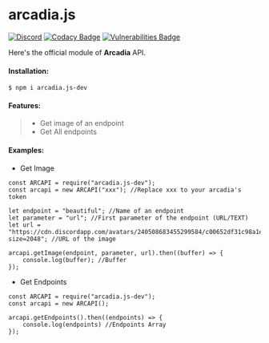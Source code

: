 # arcadia.js
[![Discord](https://discordapp.com/api/guilds/503501966811332638/widget.png)](https://discord.gg/XdZ8JCz)
[![Codacy Badge](https://api.codacy.com/project/badge/Grade/23d516033fe04e2fb1046e00ac93b91c)](https://github.com/Sworder71/arcadia.js)
[![Vulnerabilities Badge](https://snyk.io/test/github/Sworder71/arcadia.js/badge.svg?targetFile=package.json)](https://github.com/Sworder71/arcadia.js)

Here's the official module of **Arcadia** API.
#### Installation:
`$ npm i arcadia.js-dev`

#### Features:
>- Get image of an endpoint
>- Get All endpoints

#### Examples:

- Get Image
```JS
const ARCAPI = require("arcadia.js-dev");
const arcapi = new ARCAPI("xxx"); //Replace xxx to your arcadia's token

let endpoint = "beautiful"; //Name of an endpoint
let parameter = "url"; //First parameter of the endpoint (URL/TEXT)
let url = "https://cdn.discordapp.com/avatars/240508683455299584/c00652df31c98a1e79f536135fb88e76.png?size=2048"; //URL of the image

arcapi.getImage(endpoint, parameter, url).then((buffer) => {
    console.log(buffer); //Buffer
});
```

- Get Endpoints
```JS
const ARCAPI = require("arcadia.js-dev");
const arcapi = new ARCAPI();

arcapi.getEndpoints().then((endpoints) => {
    console.log(endpoints) //Endpoints Array
});
```
